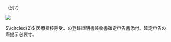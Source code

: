 （别2）

![](https://www.nta.go.jp/tmp/f33a74db-92ba-4374-ae5a-0274c5e258f1/images/6c3177ea14ecca8d72589a387c395f4872b8d3bc7b62479ce8bfa040965928bf.jpg)

$\\circled{2}$ 医療费控除受、の登錄證明書兼收書確定申告書添付、確定申告の際提示必要寸。